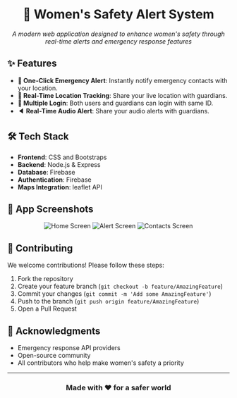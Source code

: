 <div align="center">
  
# 🚨 Women's Safety Alert System
  

*A modern web application designed to enhance women's safety through real-time alerts and emergency response features* 
</div>

## ✨ Features

- **🔴 One-Click Emergency Alert**: Instantly notify emergency contacts with your location.
- **📍 Real-Time Location Tracking**: Share your live location with guardians.
- **👥 Multiple Login**: Both users and guardians can login with same ID. 
- **🔈 Real-Time Audio Alert**: Share your audio alerts with guardians.

## 🛠️ Tech Stack

- **Frontend**: CSS and Bootstraps
- **Backend**: Node.js & Express
- **Database**: Firebase
- **Authentication**: Firebase
- **Maps Integration**: leaflet API

## 📱 App Screenshots

<p align="center">
  <img src="/api/placeholder/250/500" alt="Home Screen">
  <img src="/api/placeholder/250/500" alt="Alert Screen">
  <img src="/api/placeholder/250/500" alt="Contacts Screen">
</p>

## 🤝 Contributing

We welcome contributions! Please follow these steps:

1. Fork the repository
2. Create your feature branch (`git checkout -b feature/AmazingFeature`)
3. Commit your changes (`git commit -m 'Add some AmazingFeature'`)
4. Push to the branch (`git push origin feature/AmazingFeature`)
5. Open a Pull Request

## 🙏 Acknowledgments

- Emergency response API providers
- Open-source community
- All contributors who help make women's safety a priority

---

<div align="center">
  
### Made with ❤️ for a safer world

</div>

